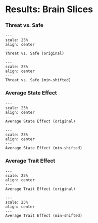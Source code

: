 # Results: Brain Slices
### Threat vs. Safe

```{figure} results/cond_MAX_P+_slices.png
---
scale: 25%
align: center
---
Threat vs. Safe (original)
```

```{figure} results_offset/cond_MAX_P+_slices_10-6-2020.png
---
scale: 25%
align: center
---
Threat vs. Safe (min-shifted)
```

### Average State Effect

```{figure} results/STATE_MAX_P+_slices.png
---
scale: 25%
align: center
---
Average State Effect (original)
```

```{figure} results_offset/STATE_MAX_P+_slices_10-7-2020.png
---
scale: 25%
align: center
---
Average State Effect (min-shifted)
```

### Average Trait Effect

```{figure} results/TRAIT_MAX_P+_slices.png
---
scale: 25%
align: center
---
Average Trait Effect (original)
```

```{figure} results_offset/TRAIT_MAX_P+_slices_10-7-2020.png
---
scale: 25%
align: center
---
Average Trait Effect (min-shifted)
